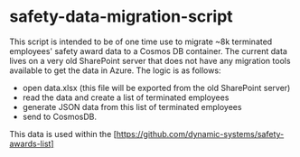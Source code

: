 # safety-data-migration-script

This script is intended to be of one time use to migrate ~8k terminated employees' safety award data to a Cosmos DB container. The current data lives on a very old SharePoint server that does not have any migration tools available to get the data in Azure. The logic is as follows:

- open data.xlsx (this file will be exported from the old SharePoint server)
- read the data and create a list of terminated employees
- generate JSON data from this list of terminated employees
- send to CosmosDB.

This data is used within the [https://github.com/dynamic-systems/safety-awards-list]
